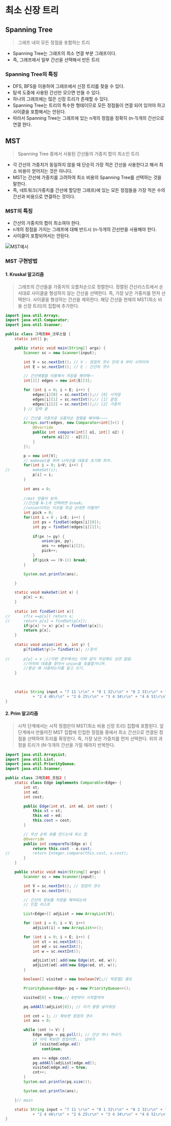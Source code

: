 # 최소 신장 트리

## Spanning Tree
 > 그래프 내의 모든 정점을 포함하는 트리
 - Spanning Tree는 그래프의 최소 연결 부분 그래프이다.
 - 즉, 그래프에서 일부 간선을 선택해서 만든 트리

 ### Spanning Tree의 특징
 - DFS, BFS을 이용하여 그래프에서 신장 트리를 찾을 수 있다.
 - 탐색 도중에 사용된 간선만 모으면 만들 수 있다.
 - 하나의 그래프에는 많은 신장 트리가 존재할 수 있다.
 - Spanning Tree는 트리의 특수한 형태이므로 모든 정점들이 연결 되어 있어야 하고 사이클을 포함해서는 안된다.
 - 따라서 Spanning Tree는 그래프에 있는 n개의 정점을 정확히 (n-1)개의 간선으로 연결 한다.

## MST
 > Spanning Tree 중에서 사용된 간선들의 가중치 합이 최소인 트리
 - 각 간선의 가중치가 동일하지 않을 때 단순히 가장 적은 간선을 사용한다고 해서 최소 비용이 얻어지는 것은 아니다.
 - MST는 간선에 가중치를 고려하여 최소 비용의 Spanning Tree를 선택하는 것을 말한다.
 - 즉, 네트워크(가중치를 간선에 할당한 그래프)에 있는 모든 정점들을 가장 적은 수의 간선과 비용으로 연결하는 것이다.

### MST의 특징
 - 간선의 가중치의 합이 최소여야 한다.
 - n개의 정점을 가지는 그래프에 대해 반드시 (n-1)개의 간선만을 사용해야 한다.
 - 사이클이 포함되어서는 안된다.
 
 ![MST예시](https://blog.kakaocdn.net/dn/cAY0yW/btqCBwoBVLE/4PL4BYJQ6JPOo8SREjE7l0/img.png)

### MST 구현방법

#### 1. Kruskal 알고리즘
 > 그래프의 간선들을 가중치의 오름차순으로 정렬한다.
 > 정렬된 간선리스트에서 순서대로 사이클을 형성하지 않는 간선을 선택한다.
 > 즉, 가장 낮은 가중치를 먼저 선택한다.
 > 사이클을 형성하는 간선을 제외한다.
 > 해당 간선을 현재의 MST(최소 비용 신장 트리)의 집합에 추가한다.
 
```java
import java.util.Arrays;
import java.util.Comparator;
import java.util.Scanner;

public class 그래프04_크루스칼 {
	static int[] p;

	public static void main(String[] args) {
		Scanner sc = new Scanner(input);

		int V = sc.nextInt(); // V : 정점의 갯수 인데 0 부터 시작이야
		int E = sc.nextInt(); // E : 간선의 갯수

		// 간선배열을 이용해서 저장을 해야해~~
		int[][] edges = new int[E][3];

		for (int i = 0; i < E; i++) {
			edges[i][0] = sc.nextInt();// [0] 시작점
			edges[i][1] = sc.nextInt();// [1] 끝점
			edges[i][2] = sc.nextInt();// [2] 가중치
		} // 입력 끝

		// 간선을 가중치로 오름차순 정렬을 해야해~~~~
		Arrays.sort(edges, new Comparator<int[]>() {
			@Override
			public int compare(int[] o1, int[] o2) {
				return o1[2] - o2[2];
			}
		});

		p = new int[V];
		// makeset을 하여 나자신을 대표로 초기화 하자.
		for(int i = 0; i<V; i++) {
//			makeSet(i);
			p[i] = i;
		}
		
		int ans = 0;
		
		//mst 만들어 보자.
		//간선을 N-1개 선택하면 break;
		//union이라는 이곳을 쪼금 손대면 어떨까?
		int pick = 0;
		for(int i = 0 ; i<E; i++) {
			int px = findSet(edges[i][0]);
			int py = findSet(edges[i][1]);
			
			if(px != py) {
				union(px, py);
				ans += edges[i][2];
				pick++;
			}
			if(pick == (V-1)) break;
		}

		System.out.println(ans);

	}

	static void makeSet(int x) {
		p[x] = x;
	}
	
	static int findSet(int x){
//		if(x ==p[x]) return x;
//		return p[x] = findSet(p[x]);
		if(p[x] != x) p[x] = findSet(p[x]);
		return p[x];
	}
	
	static void union(int x, int y) {
		p[findSet(y)]= findSet(x); //정석
		
//		p[y] = x ;//이번 경우에서는 이와 같이 작성해도 상관 없음. 
		//어차피 대표를 찾아서 union을 호출할거니까. 
		//항상 왜 사용하는지를 알고 쓰기.
	}
	
	

	static String input = "7 11 \r\n" + "0 1 32\r\n" + "0 2 31\r\n" + "0 5 60\r\n" + "0 6 51\r\n" + "1 2 21\r\n"
			+ "2 4 46\r\n" + "2 6 25\r\n" + "3 4 34\r\n" + "4 6 51\r\n" + "5 3 18\r\n" + "5 4 40\r\n";
}

```

#### 2. Prim 알고리즘 
 > 시작 단계에서는 시작 정점만이 MST(최소 비용 신장 트리) 집합에 포함된다.
 > 앞 단계에서 만들어진 MST 집합에 인접한 정점들 중에서 최소 간선으로 연결된 정점을 선택하여 트리를 확장한다.
 > 즉, 가장 낮은 가중치를 먼저 선택한다.
 > 위의 과정을 트리가 (N-1)개의 간선을 가질 때까지 반복한다.


```java
import java.util.ArrayList;
import java.util.List;
import java.util.PriorityQueue;
import java.util.Scanner;

public class 그래프05_프림2 {
	static class Edge implements Comparable<Edge> {
		int st;
		int ed;
		int cost;

		public Edge(int st, int ed, int cost) {
			this.st = st;
			this.ed = ed;
			this.cost = cost;
		}

		// 우선 순위 큐를 만드는데 최소 힙
		@Override
		public int compareTo(Edge o) {
			return this.cost - o.cost;
//			return Integer.compare(this.cost, o.cost);
		}
	}

	public static void main(String[] args) {
		Scanner sc = new Scanner(input);

		int V = sc.nextInt(); // 정점의 갯수
		int E = sc.nextInt();

		// 간선의 정보를 저장을 해야되는데
		// 인접 리스트

		List<Edge>[] adjList = new ArrayList[V];

		for (int i = 0; i < V; i++)
			adjList[i] = new ArrayList<>();

		for (int i = 0; i < E; i++) {
			int st = sc.nextInt();
			int ed = sc.nextInt();
			int w = sc.nextInt();

			adjList[st].add(new Edge(st, ed, w));
			adjList[ed].add(new Edge(ed, st, w));
		}

		boolean[] visited = new boolean[V];// 박문철2 용도

		PriorityQueue<Edge> pq = new PriorityQueue<>();

		visited[0] = true;// 0번부터 시작할꺼야

		pq.addAll(adjList[0]); // 이거 몽땅 넣어줘잉

		int cnt = 1; // 확보한 정점의 갯수
		int ans = 0;

		while (cnt != V) {
			Edge edge = pq.poll(); // 간선 하나 꺼내기.
			// 이미 확보한 정점이면... 넘어가
			if (visited[edge.ed])
				continue;

			ans += edge.cost;
			pq.addAll(adjList[edge.ed]);
			visited[edge.ed] = true;
			cnt++;
		}
		System.out.println(pq.size());

		System.out.println(ans);

	}// main

	static String input = "7 11 \r\n" + "0 1 32\r\n" + "0 2 31\r\n" + "0 5 60\r\n" + "0 6 51\r\n" + "1 2 21\r\n"
			+ "2 4 46\r\n" + "2 6 25\r\n" + "3 4 34\r\n" + "4 6 51\r\n" + "5 3 18\r\n" + "5 4 40\r\n";
}
```